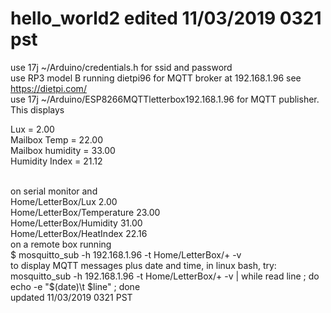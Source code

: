 # hello_world2 edited 11/03/2019 0321 pst<br>
use 17j ~/Arduino/credentials.h for ssid and password<br>
use RP3 model B running dietpi96 for MQTT broker at 192.168.1.96 see https://dietpi.com/<br>
use 17j ~/Arduino/ESP8266MQTTletterbox192.168.1.96 for MQTT publisher. This displays<br>

Lux = 2.00<br>
Mailbox Temp = 22.00<br>
Mailbox humidity = 33.00<br>
Humidity Index = 21.12<br>

<br> 
on serial monitor and <br>
Home/LetterBox/Lux  2.00<br>
Home/LetterBox/Temperature 23.00<br>
Home/LetterBox/Humidity 31.00<br>
Home/LetterBox/HeatIndex 22.16<br>
on a remote box running <br>
$ mosquitto_sub -h 192.168.1.96 -t Home/LetterBox/+ -v<br>
to display MQTT messages plus date and time, in linux bash, try:<br>
mosquitto_sub -h 192.168.1.96 -t Home/LetterBox/+ -v | while read line ; do  echo -e  "$(date)\t $line" ; done<br>
updated 11/03/2019 0321 PST

